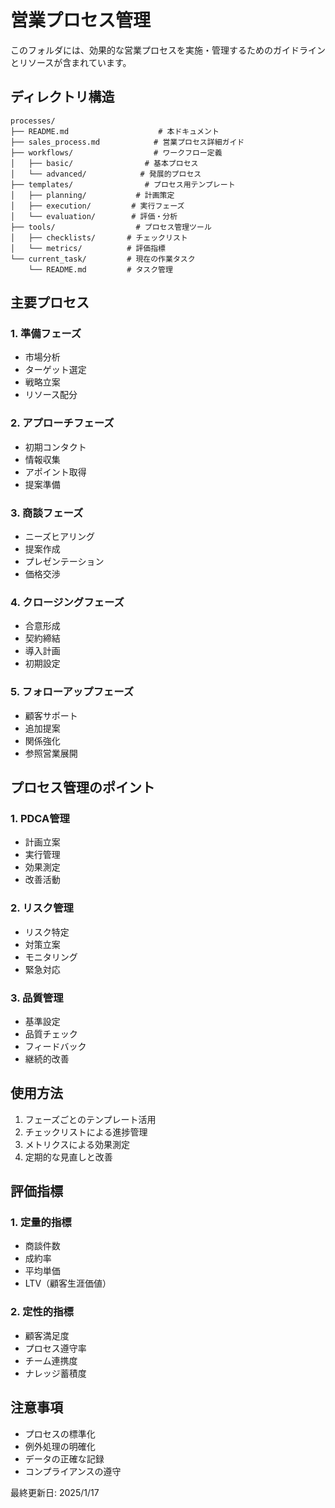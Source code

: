 # 営業プロセス管理

このフォルダには、効果的な営業プロセスを実施・管理するためのガイドラインとリソースが含まれています。

## ディレクトリ構造
```
processes/
├── README.md                    # 本ドキュメント
├── sales_process.md            # 営業プロセス詳細ガイド
├── workflows/                  # ワークフロー定義
│   ├── basic/                # 基本プロセス
│   └── advanced/            # 発展的プロセス
├── templates/                # プロセス用テンプレート
│   ├── planning/           # 計画策定
│   ├── execution/         # 実行フェーズ
│   └── evaluation/        # 評価・分析
├── tools/                  # プロセス管理ツール
│   ├── checklists/       # チェックリスト
│   └── metrics/          # 評価指標
└── current_task/         # 現在の作業タスク
    └── README.md         # タスク管理
```

## 主要プロセス

### 1. 準備フェーズ
- 市場分析
- ターゲット選定
- 戦略立案
- リソース配分

### 2. アプローチフェーズ
- 初期コンタクト
- 情報収集
- アポイント取得
- 提案準備

### 3. 商談フェーズ
- ニーズヒアリング
- 提案作成
- プレゼンテーション
- 価格交渉

### 4. クロージングフェーズ
- 合意形成
- 契約締結
- 導入計画
- 初期設定

### 5. フォローアップフェーズ
- 顧客サポート
- 追加提案
- 関係強化
- 参照営業展開

## プロセス管理のポイント

### 1. PDCA管理
- 計画立案
- 実行管理
- 効果測定
- 改善活動

### 2. リスク管理
- リスク特定
- 対策立案
- モニタリング
- 緊急対応

### 3. 品質管理
- 基準設定
- 品質チェック
- フィードバック
- 継続的改善

## 使用方法
1. フェーズごとのテンプレート活用
2. チェックリストによる進捗管理
3. メトリクスによる効果測定
4. 定期的な見直しと改善

## 評価指標

### 1. 定量的指標
- 商談件数
- 成約率
- 平均単価
- LTV（顧客生涯価値）

### 2. 定性的指標
- 顧客満足度
- プロセス遵守率
- チーム連携度
- ナレッジ蓄積度

## 注意事項
- プロセスの標準化
- 例外処理の明確化
- データの正確な記録
- コンプライアンスの遵守

最終更新日: 2025/1/17